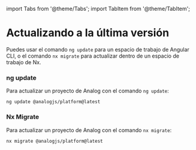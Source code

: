 import Tabs from '@theme/Tabs';
import TabItem from '@theme/TabItem';

# Actualizando a la última versión

Puedes usar el comando `ng update` para un espacio de trabajo de Angular CLI, o el comando `nx migrate` para actualizar dentro de un espacio de trabajo de Nx.

<Tabs groupId="app-upgrader">
  <TabItem label="ng update" value="ng-update">

### ng update

Para actualizar un proyecto de Analog con el comando `ng update`:

```shell
ng update @analogjs/platform@latest
```

</TabItem>

  <TabItem label="Nx migrate" value="nx-migrate">

### Nx Migrate

Para actualizar un proyecto de Analog con el comando `nx migrate`:

```shell
nx migrate @analogjs/platform@latest
```

</TabItem>
</Tabs>
